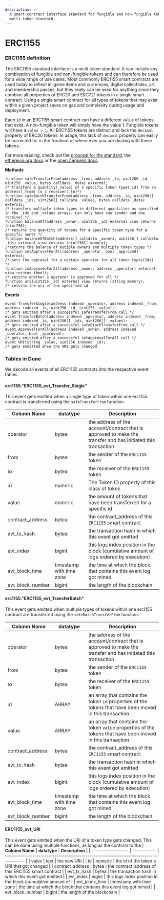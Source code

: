 ```yaml
---
description: >-
  A smart contract interface standard for fungible and non-fungible tokens. A
  multi token standard.
---
```


# ERC1155

### **ERC1155 definition**

The ERC1155 standard interface is a multi token standard. It can include any combination of fungible and non-fungible tokens and can therefore be used for a wide range of use cases. Most commonly ERC1155 smart contracts are used today to reflect in-game items and currencies, digital collectibles, art and membership passes, but they really can be used for anything since they combine all properties of ERC20 and ERC721 tokens in a single smart contract. Using a single smart contract for all types of tokens that may exist within a given project saves on gas and complexity during usage and deployment.

Each `id` in an ERC1155 smart contract can have a different `value` of tokens that exist. A non-fungible token will simply have the value 1. Fungible tokens will have a `value > 1`. All ERC1155 tokens are distinct and lack the `decimal` property of ERC20 tokens. In usage, this lack of `decimal` property can easily be corrected for in the frontend of where ever you are dealing with these tokens.

For more reading, check out the [proposal for the standard](https://eips.ethereum.org/EIPS/eip-1155), the [ethereum.org docs](https://ethereum.org/en/developers/docs/standards/tokens/erc-1155/) or the [open Zeppelin docs](https://docs.openzeppelin.com/contracts/3.x/erc1155).

**Methods**

```solidity
function safeTransferFrom(address _from, address _to, uint256 _id, uint256 _value, bytes calldata _data) external;
/* transfers a quantity(_value) of a specific token type(_id) from an address(_from) to a receiver(_to)*/
function safeBatchTransferFrom(address _from, address _to, uint256[] calldata _ids, uint256[] calldata _values, bytes calldata _data) external;
/* transfers multiple token types in different quantities as specified in the _ids and _values arrays. Can only have one sender and one receiver.*/
function balanceOf(address _owner, uint256 _id) external view returns (uint256);
/* returns the quantity of tokens for a specific token type for a specific owner */
function balanceOfBatch(address[] calldata _owners, uint256[] calldata _ids) external view returns (uint256[] memory);   
/*returns the balance of mutiple owners and multiple token types */
function setApprovalForAll(address _operator, bool _approved) external;
/* sets the approval for a certain operator for all token types(Ids) */  
function isApprovedForAll(address _owner, address _operator) external view returns (bool);
/* returns whether a operator is approved for all */
function uri(uint256 _id) external view returns (string memory);
/* returns the uri of the specified id
```

**Events**

```solidity
event TransferSingle(address indexed _operator, address indexed _from, address indexed _to, uint256 _id, uint256 _value);
/* gets emitted after a successful safeTransferFrom call */
event TransferBatch(address indexed _operator, address indexed _from, address indexed _to, uint256[] _ids, uint256[] _values);
/* gets emitted after a successful safeBtachTransferFrom call */ 
event ApprovalForAll(address indexed _owner, address indexed _operator, bool _approved);
/* gets emitted after a successful setApprovalForAll call */
event URI(string _value, uint256 indexed _id);
/* gets emmitted when the URI gets changed
```

### **Tables in Dune**

We decode all events of all ERC1155 contracts into the respective event tables.

#### **erc1155."ERC1155\_evt\_Transfer\_Single"**

This event gets emitted when a single type of token within one erc1155 contract is transferred using the `safeTransferFrom` function.


| **Column Name**     | **datatype** | **Description**                                                                          |
| ------------------- | ------------ | ---------------------------------------------------------------------------------------- |
| operator           | bytea                    | the address of the account/contract that is approved to make the transfer and has initiated this transaction |
| from               | bytea                    | the sender of the `ERC1155` token                                                                            |
| to                 | bytea                    | the receiver of the `ERC1155` token                                                                          |
| id                 | numeric                  | The Token ID property of this class of token                                                                 |
| value              | numeric                  | the amount of tokens that have been transferred for a specific id                                            |
| contract\_address  | bytea                    | the contract\_address of this `ERC1155` smart contract                                                       |
| evt\_tx\_hash      | bytea                    | the transaction hash in which this event got emitted                                                         |
| evt\_index         | bigint                   | this logs index position in the block (cumulative amount of logs ordered by execution)                       |
| evt\_block\_time   | timestamp with time zone | the time at which the block that contains this event log got mined                                           |
| evt\_block\_number | bigint                   | the length of the blockchain                                                                                 |

#### erc1155."ERC1155\_evt\_TransferBatch"

This event gets emitted when multiple types of tokens within one erc1155 contract are transferred using the `safeBatchTransferFrom` function.

| **Column Name**     | **datatype** | **Description**                                                                          |
| ------------------- | ------------ | ---------------------------------------------------------------------------------------- |
| operator           | bytea                    | the address of the account/contract that is approved to make the transfer and has initiated this transaction |
| from               | bytea                    | the sender of the `ERC1155` token                                                                            |
| to                 | bytea                    | the receiver of the `ERC1155` token                                                                          |
| id                 | ARRAY                    | an array that contains the token `id` properties of the tokens that have been moved in this transaction      |
| value              | ARRAY                    | an array that contains the token `value` properties of the tokens that have been moved in this transaction   |
| contract\_address  | bytea                    | the contract\_address of this `ERC1155` smart contract                                                       |
| evt\_tx\_hash      | bytea                    | the transaction hash in which this event got emitted                                                         |
| evt\_index         | bigint                   | this logs index position in the block (cumulative amount of logs ordered by execution)                       |
| evt\_block\_time   | timestamp with time zone | the time at which the block that contains this event log got mined                                           |
| evt\_block\_number | bigint                   | the length of the blockchain                                                                                 |

#### **ERC1155\_evt\_URI**

This event gets emitted when the URI of a token type gets changed. This can be done using multiple functions, as long as the conform to the&#x20;
| **Column Name**     | **datatype** | **Description**                                                                          |
| ------------------- | ------------ | ---------------------------------------------------------------------------------------- |
| value              | text                     | the new URI                                                        |
| id                 | numeric                  | the id of the token's URI that got changed                         |
| contract\_address  | bytea                    | the contract\_address of this ERC1155 smart contract               |
| evt\_tx\_hash      | bytea                    | the transaction hash in which this event got emitted               |
| evt\_index         | bigint                   | this logs index position in the block (cumulative amount of        |
| evt\_block\_time   | timestamp with time zone | the time at which the block that contains this event log got mined |
| evt\_block\_number | bigint                   | the length of the blockchain                                       |
